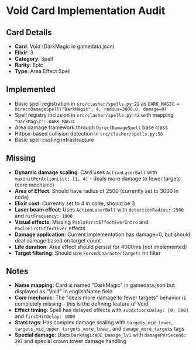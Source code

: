 # Void Card Implementation Audit

## Card Details
- **Card**: Void (DarkMagic in gamedata.json)
- **Elixir**: 3
- **Category**: Spell
- **Rarity**: Epic
- **Type**: Area Effect Spell

## Implemented
- Basic spell registration in `src/clasher/spells.py:22` as `DARK_MAGIC = DirectDamageSpell("DarkMagic", 4, radius=3000.0, damage=0)`
- Spell registry inclusion in `src/clasher/spells.py:42` with mapping `"DarkMagic": DARK_MAGIC`
- Area damage framework through `DirectDamageSpell` base class
- Hitbox-based collision detection in `src/clasher/spells.py:58`
- Basic spell casting infrastructure

## Missing
- **Dynamic damage scaling**: Card uses `ActionLaserBall` with `maxUnitPerActionList: [1, 4]` - deals more damage to fewer targets (core mechanic)
- **Area of Effect**: Should have radius of 2500 (currently set to 3000 in code)
- **Elixir cost**: Currently set to 4 in code, should be 3
- **Laser beam effect**: Uses `ActionLaserBall` with `detectionRadius: 2500` and `hitFrequency: 1000`
- **Visual effects**: Missing `PaoloFirstEffectEverIntro` and `PaoloFirstEffectEver` effects
- **Damage application**: Current implementation has damage=0, but should deal damage based on target count
- **Life duration**: Area effect should persist for 4000ms (not implemented)
- **Target filtering**: Should use `ForcedCharacterTargets` hit filter

## Notes
- **Name mapping**: Card is named "DarkMagic" in gamedata.json but displayed as "Void" in englishName field
- **Core mechanic**: The "deals more damage to fewer targets" behavior is completely missing - this is the defining feature of Void
- **Effect timing**: Spell has delayed effects with `subActionsDelay: [0, 500]` and `firstHitDelay: 1000`
- **Stats tags**: Has complex damage scaling with `targets_mid_lower`, `targets_mid_upper`, `targets_more_lower`, and `damage_more_targets` tags
- **Special damage**: Uses `DarkMagicAOE_Damage_lv1` with `damagePerSecond: 297` and special crown tower damage handling